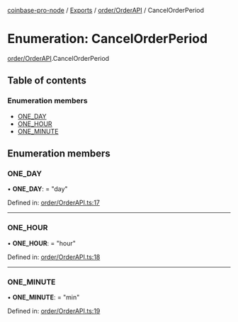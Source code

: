 [coinbase-pro-node](../README.md) / [Exports](../modules.md) / [order/OrderAPI](../modules/order_orderapi.md) / CancelOrderPeriod

# Enumeration: CancelOrderPeriod

[order/OrderAPI](../modules/order_orderapi.md).CancelOrderPeriod

## Table of contents

### Enumeration members

- [ONE\_DAY](order_orderapi.cancelorderperiod.md#one_day)
- [ONE\_HOUR](order_orderapi.cancelorderperiod.md#one_hour)
- [ONE\_MINUTE](order_orderapi.cancelorderperiod.md#one_minute)

## Enumeration members

### ONE\_DAY

• **ONE\_DAY**: = "day"

Defined in: [order/OrderAPI.ts:17](https://github.com/bennycode/coinbase-pro-node/blob/c3d8f7c/src/order/OrderAPI.ts#L17)

___

### ONE\_HOUR

• **ONE\_HOUR**: = "hour"

Defined in: [order/OrderAPI.ts:18](https://github.com/bennycode/coinbase-pro-node/blob/c3d8f7c/src/order/OrderAPI.ts#L18)

___

### ONE\_MINUTE

• **ONE\_MINUTE**: = "min"

Defined in: [order/OrderAPI.ts:19](https://github.com/bennycode/coinbase-pro-node/blob/c3d8f7c/src/order/OrderAPI.ts#L19)

